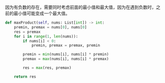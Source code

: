 
因为有负数的存在，需要同时考虑前面的最小值和最大值，因为在遇到负数时，之前的最小值可能变成一个最大值。

```python
def maxProduct(self, nums: List[int]) -> int:
    premin, premax = nums[0], nums[0]
    res = premax
    for i in range(1, len(nums)):
        if nums[i] < 0:
            premin, premax = premax, premin

        premin = min(nums[i], nums[i] * premin)
        premax = max(nums[i], nums[i] * premax)

        res = max(res, premax)

    return res
```

